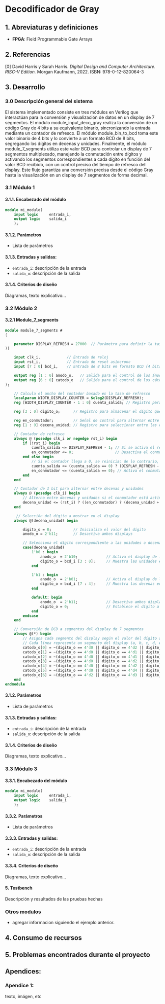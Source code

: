 # Decodificador de Gray

## 1. Abreviaturas y definiciones
- **FPGA**: Field Programmable Gate Arrays

## 2. Referencias
[0] David Harris y Sarah Harris. *Digital Design and Computer Architecture. RISC-V Edition.* Morgan Kaufmann, 2022. ISBN: 978-0-12-820064-3

## 3. Desarrollo

### 3.0 Descripción general del sistema
El sistema implementado consiste en tres módulos en Verilog que interactúan para la conversión y visualización de datos en un display de 7 segmentos. El módulo module_input_deco_gray realiza la conversión de un código Gray de 4 bits a su equivalente binario, sincronizando la entrada mediante un contador de refresco. El módulo module_bin_to_bcd toma este valor binario de 4 bits y lo convierte a un formato BCD de 8 bits, segregando los dígitos en decenas y unidades. Finalmente, el módulo module_7_segments utiliza este valor BCD para controlar un display de 7 segmentos multiplexado, manejando la conmutación entre dígitos y activando los segmentos correspondientes a cada dígito en función del valor BCD recibido, con un control preciso del tiempo de refresco del display. Este flujo garantiza una conversión precisa desde el código Gray hasta la visualización en un display de 7 segmentos de forma decimal.

### 3.1 Módulo 1
#### 3.1.1. Encabezado del módulo
```SystemVerilog
module mi_modulo(
    input logic     entrada_i,      
    output logic    salida_i 
    );
```
#### 3.1.2. Parámetros
- Lista de parámetros

#### 3.1.3. Entradas y salidas:
- `entrada_i`: descripción de la entrada
- `salida_o`: descripción de la salida

#### 3.1.4. Criterios de diseño
Diagramas, texto explicativo...

### 3.2 Módulo 2
#### 3.2.1 Module_7_segments
```SystemVerilog
module module_7_segments # 
(

    parameter DISPLAY_REFRESH = 27000  // Parámetro para definir la tasa de refresco del display
)(

    input clk_i,            // Entrada de reloj
    input rst_i,            // Entrada de reset asíncrono
    input [7 : 0] bcd_i,    // Entrada de 8 bits en formato BCD (4 bits para unidades y 4 bits para decenas)

    output reg [1 : 0] anodo_o,   // Salida para el control de los ánodos de los displays
    output reg [6 : 0] catodo_o   // Salida para el control de los cátodos de los displays
);

    // Calcula el ancho del contador basado en la tasa de refresco
    localparam WIDTH_DISPLAY_COUNTER = $clog2(DISPLAY_REFRESH);
    reg [WIDTH_DISPLAY_COUNTER - 1 : 0] cuenta_salida; // Registro para almacenar el valor del contador de refresco

    reg [3 : 0] digito_o;      // Registro para almacenar el dígito que se va a mostrar en el display

    reg en_conmutador;         // Señal de control para alternar entre decenas y unidades
    reg [1 : 0] decena_unidad; // Registro para seleccionar entre las decenas y las unidades

    // Contador de refresco
    always @ (posedge clk_i or negedge rst_i) begin
        if (!rst_i) begin
            cuenta_salida <= DISPLAY_REFRESH - 1; // Si se activa el reset, inicializa el contador
            en_conmutador <= 0;                   // Desactiva el conmutador
        end else begin
            // Si el contador llega a 0, se reinicia; de lo contrario, se decrementa en 1
            cuenta_salida <= (cuenta_salida == 0) ? (DISPLAY_REFRESH - 1) : (cuenta_salida - 1'b1);
            en_conmutador <= (cuenta_salida == 0); // Activa el conmutador si el contador llega a 0
        end
    end

    // Contador de 1 bit para alternar entre decenas y unidades
    always @ (posedge clk_i) begin
        // Alterna entre decenas y unidades si el conmutador está activo, de lo contrario mantiene su valor
        decena_unidad <= (rst_i) ? ((en_conmutador) ? (decena_unidad + 1'b1) : decena_unidad) : 2'b00;
    end

     // Selección del dígito a mostrar en el display
    always @(decena_unidad) begin

        digito_o = 0;          // Inicializa el valor del dígito
        anodo_o = 2'b11;       // Desactiva ambos displays

        // Selecciona el dígito correspondiente a las unidades o decenas según el valor de decena_unidad
        case(decena_unidad) 
            1'b0 : begin
                anodo_o  = 2'b10;             // Activa el display de las unidades
                digito_o = bcd_i [3 : 0];     // Muestra las unidades en el display
            end

            1'b1 : begin
                anodo_o  = 2'b01;             // Activa el display de las decenas
                digito_o = bcd_i [7 : 4];     // Muestra las decenas en el display
            end

            default: begin
                anodo_o  = 2'b11;             // Desactiva ambos displays en caso de error
                digito_o = 0;                 // Establece el dígito a 0
            end
        endcase
    end

    // Conversión de BCD a segmentos del display de 7 segmentos
    always @(*) begin
        // Asigna cada segmento del display según el valor del dígito actual
        // Cada línea representa un segmento del display (a, b, c, d, e, f, g) que se activa o desactiva según el valor del dígito
        catodo_o[0] = ~(digito_o == 4'd0 || digito_o == 4'd2 || digito_o == 4'd3 || digito_o == 4'd5 || digito_o == 4'd6 || digito_o == 4'd7 || digito_o == 4'd8 || digito_o == 4'd9);
        catodo_o[1] = ~(digito_o == 4'd0 || digito_o == 4'd1 || digito_o == 4'd2 || digito_o == 4'd3 || digito_o == 4'd4 || digito_o == 4'd7 || digito_o == 4'd8 || digito_o == 4'd9);
        catodo_o[2] = ~(digito_o == 4'd0 || digito_o == 4'd1 || digito_o == 4'd3 || digito_o == 4'd4 || digito_o == 4'd5 || digito_o == 4'd6 || digito_o == 4'd7 || digito_o == 4'd8 || digito_o == 4'd9);
        catodo_o[3] = ~(digito_o == 4'd0 || digito_o == 4'd2 || digito_o == 4'd3 || digito_o == 4'd5 || digito_o == 4'd6 || digito_o == 4'd8 || digito_o == 4'd9);
        catodo_o[4] = ~(digito_o == 4'd0 || digito_o == 4'd2 || digito_o == 4'd6 || digito_o == 4'd8);
        catodo_o[5] = ~(digito_o == 4'd0 || digito_o == 4'd4 || digito_o == 4'd5 || digito_o == 4'd6 || digito_o == 4'd8 || digito_o == 4'd9);
        catodo_o[6] = ~(digito_o == 4'd2 || digito_o == 4'd3 || digito_o == 4'd4 || digito_o == 4'd5 || digito_o == 4'd6 || digito_o == 4'd8 || digito_o == 4'd9);
    end
endmodule
```
#### 3.1.2. Parámetros
- Lista de parámetros

#### 3.1.3. Entradas y salidas:
- `entrada_i`: descripción de la entrada
- `salida_o`: descripción de la salida

#### 3.1.4. Criterios de diseño
Diagramas, texto explicativo...

### 3.3 Módulo 3
#### 3.3.1. Encabezado del módulo
```SystemVerilog
module mi_modulo(
    input logic     entrada_i,      
    output logic    salida_i 
    );
```
#### 3.3.2. Parámetros
- Lista de parámetros

#### 3.3.3. Entradas y salidas:
- `entrada_i`: descripción de la entrada
- `salida_o`: descripción de la salida

#### 3.3.4. Criterios de diseño
Diagramas, texto explicativo...

#### 5. Testbench
Descripción y resultados de las pruebas hechas

### Otros modulos
- agregar informacion siguiendo el ejemplo anterior.


## 4. Consumo de recursos

## 5. Problemas encontrados durante el proyecto

## Apendices:
### Apendice 1:
texto, imágen, etc

